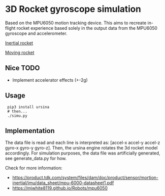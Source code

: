 # 3D Rocket gyroscope simulation
Based on the MPU6050 motion tracking device. This aims to recreate in-flight rocket experience based solely in the output data from the MPU6050 gyroscope and accelerometer.

[Inertial rocket](screenshot.png)

[Moving rocket](move.png)

Nice TODO
-----
  * Implement accelerator effects (+-2g)

Usage
-----

```
 pip3 install ursina 
 # then...
 ./simu.py
```

Implementation
-----
The data file is read and each line is interpreted as: [accel-x accel-y accel-z gyro-x gyro-y gyro-z].
Then, the ursina engine rotates the 3d rocket model accordingly. For simulation purposes, the data file was artificially generated, see generate_data.py for how.

Check for more information:
  * https://product.tdk.com/system/files/dam/doc/product/sensor/mortion-inertial/imu/data_sheet/mpu-6000-datasheet1.pdf
  * https://mjwhite8119.github.io/Robots/mpu6050
